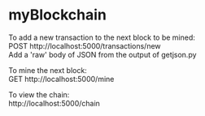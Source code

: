 # myBlockchain

To add a new transaction to the next block to be mined:<br/>
  POST http://localhost:5000/transactions/new<br/>
  Add a 'raw' body of JSON from the output of getjson.py<br/>
 
To mine the next block:<br/>
  GET http://localhost:5000/mine<br/>
 
To view the chain:<br/>
  http://localhost:5000/chain<br/>
